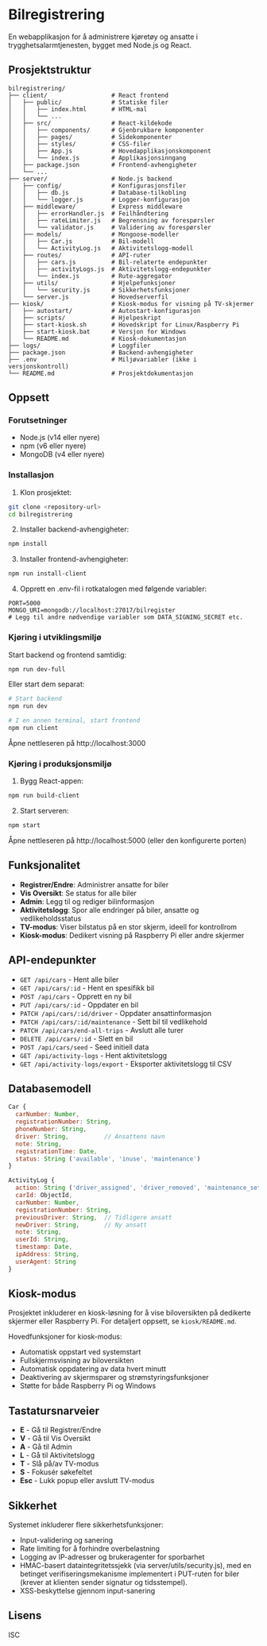 # Bilregistrering

En webapplikasjon for å administrere kjøretøy og ansatte i trygghetsalarmtjenesten, bygget med Node.js og React.

## Prosjektstruktur

```text
bilregistrering/
├── client/                  # React frontend
│   ├── public/              # Statiske filer
│   │   ├── index.html       # HTML-mal
│   │   └── ...
│   ├── src/                 # React-kildekode
│   │   ├── components/      # Gjenbrukbare komponenter
│   │   ├── pages/           # Sidekomponenter
│   │   ├── styles/          # CSS-filer
│   │   ├── App.js           # Hovedapplikasjonskomponent
│   │   └── index.js         # Applikasjonsinngang
│   ├── package.json         # Frontend-avhengigheter
│   └── ...
├── server/                  # Node.js backend
│   ├── config/              # Konfigurasjonsfiler
│   │   ├── db.js            # Database-tilkobling
│   │   └── logger.js        # Logger-konfigurasjon
│   ├── middleware/          # Express middleware
│   │   ├── errorHandler.js  # Feilhåndtering
│   │   ├── rateLimiter.js   # Begrensning av forespørsler
│   │   └── validator.js     # Validering av forespørsler
│   ├── models/              # Mongoose-modeller
│   │   ├── Car.js           # Bil-modell
│   │   └── ActivityLog.js   # Aktivitetslogg-modell
│   ├── routes/              # API-ruter
│   │   ├── cars.js          # Bil-relaterte endepunkter
│   │   ├── activityLogs.js  # Aktivitetslogg-endepunkter
│   │   └── index.js         # Rute-aggregator
│   ├── utils/               # Hjelpefunksjoner
│   │   └── security.js      # Sikkerhetsfunksjoner
│   └── server.js            # Hovedserverfil
├── kiosk/                   # Kiosk-modus for visning på TV-skjermer
│   ├── autostart/           # Autostart-konfigurasjon
│   ├── scripts/             # Hjelpeskript
│   ├── start-kiosk.sh       # Hovedskript for Linux/Raspberry Pi
│   ├── start-kiosk.bat      # Versjon for Windows
│   └── README.md            # Kiosk-dokumentasjon
├── logs/                    # Loggfiler
├── package.json             # Backend-avhengigheter
├── .env                     # Miljøvariabler (ikke i versjonskontroll)
└── README.md                # Prosjektdokumentasjon
```

## Oppsett

### Forutsetninger
- Node.js (v14 eller nyere)
- npm (v6 eller nyere)
- MongoDB (v4 eller nyere)

### Installasjon

1. Klon prosjektet:
```bash
git clone <repository-url>
cd bilregistrering
```

2. Installer backend-avhengigheter:
```bash
npm install
```

3. Installer frontend-avhengigheter:
```bash
npm run install-client
```

4. Opprett en .env-fil i rotkatalogen med følgende variabler:
```env
PORT=5000
MONGO_URI=mongodb://localhost:27017/bilregister
# Legg til andre nødvendige variabler som DATA_SIGNING_SECRET etc.
```

### Kjøring i utviklingsmiljø

Start backend og frontend samtidig:
```bash
npm run dev-full
```

Eller start dem separat:
```bash
# Start backend
npm run dev

# I en annen terminal, start frontend
npm run client
```

Åpne nettleseren på http://localhost:3000

### Kjøring i produksjonsmiljø

1. Bygg React-appen:
```bash
npm run build-client
```

2. Start serveren:
```bash
npm start
```

Åpne nettleseren på http://localhost:5000 (eller den konfigurerte porten)

## Funksjonalitet
- **Registrer/Endre**: Administrer ansatte for biler
- **Vis Oversikt**: Se status for alle biler
- **Admin**: Legg til og rediger bilinformasjon
- **Aktivitetslogg**: Spor alle endringer på biler, ansatte og vedlikeholdsstatus
- **TV-modus**: Viser bilstatus på en stor skjerm, ideell for kontrollrom
- **Kiosk-modus**: Dedikert visning på Raspberry Pi eller andre skjermer

## API-endepunkter
- `GET /api/cars` - Hent alle biler
- `GET /api/cars/:id` - Hent en spesifikk bil
- `POST /api/cars` - Opprett en ny bil
- `PUT /api/cars/:id` - Oppdater en bil
- `PATCH /api/cars/:id/driver` - Oppdater ansattinformasjon
- `PATCH /api/cars/:id/maintenance` - Sett bil til vedlikehold
- `PATCH /api/cars/end-all-trips` - Avslutt alle turer
- `DELETE /api/cars/:id` - Slett en bil
- `POST /api/cars/seed` - Seed initiell data
- `GET /api/activity-logs` - Hent aktivitetslogg
- `GET /api/activity-logs/export` - Eksporter aktivitetslogg til CSV

## Databasemodell

```javascript
Car {
  carNumber: Number,
  registrationNumber: String,
  phoneNumber: String,
  driver: String,          // Ansattens navn
  note: String,
  registrationTime: Date,
  status: String ('available', 'inuse', 'maintenance')
}

ActivityLog {
  action: String ('driver_assigned', 'driver_removed', 'maintenance_set', 'maintenance_cleared', 'car_added', 'car_updated', 'car_deleted'),
  carId: ObjectId,
  carNumber: Number,
  registrationNumber: String,
  previousDriver: String,  // Tidligere ansatt
  newDriver: String,       // Ny ansatt
  note: String,
  userId: String,
  timestamp: Date,
  ipAddress: String,
  userAgent: String
}
```

## Kiosk-modus
Prosjektet inkluderer en kiosk-løsning for å vise biloversikten på dedikerte skjermer eller Raspberry Pi. For detaljert oppsett, se `kiosk/README.md`.

Hovedfunksjoner for kiosk-modus:
- Automatisk oppstart ved systemstart
- Fullskjermsvisning av biloversikten
- Automatisk oppdatering av data hvert minutt
- Deaktivering av skjermsparer og strømstyringsfunksjoner
- Støtte for både Raspberry Pi og Windows

## Tastatursnarveier
- **E** - Gå til Registrer/Endre
- **V** - Gå til Vis Oversikt
- **A** - Gå til Admin
- **L** - Gå til Aktivitetslogg
- **T** - Slå på/av TV-modus
- **S** - Fokusér søkefeltet
- **Esc** - Lukk popup eller avslutt TV-modus

## Sikkerhet
Systemet inkluderer flere sikkerhetsfunksjoner:
- Input-validering og sanering
- Rate limiting for å forhindre overbelastning
- Logging av IP-adresser og brukeragenter for sporbarhet
- HMAC-basert dataintegritetssjekk (via server/utils/security.js), med en betinget verifiseringsmekanisme implementert i PUT-ruten for biler (krever at klienten sender signatur og tidsstempel).
- XSS-beskyttelse gjennom input-sanering

## Lisens
ISC